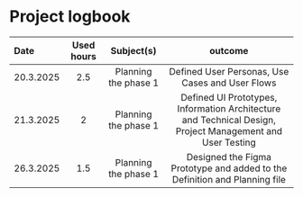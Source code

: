 # Project logbook

| Date  | Used hours | Subject(s) |  outcome |
| :---  |     :---:      |     :---:      |     :---:      |
| 20.3.2025 | 2.5 | Planning the phase 1  | Defined User Personas, Use Cases and User Flows  |
| 21.3.2025 | 2 | Planning the phase 1  | Defined UI Prototypes, Information Architecture and Technical Design, Project Management and User Testing |
| 26.3.2025 | 1.5 | Planning the phase 1  | Designed the Figma Prototype and added to the Definition and Planning file  |
